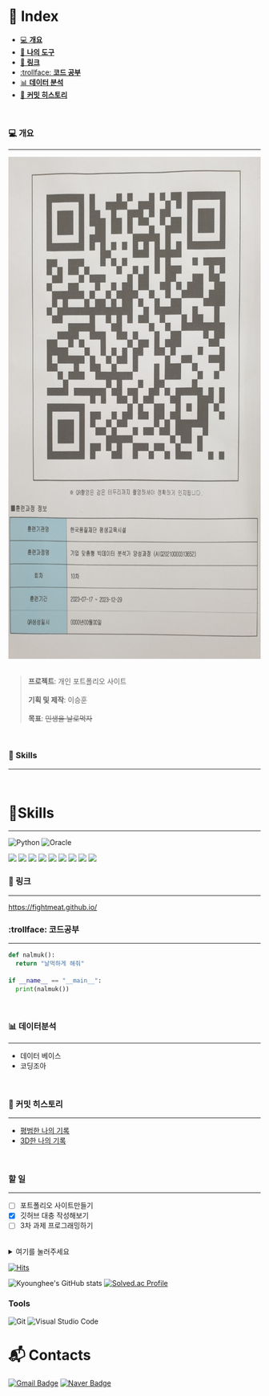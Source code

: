 # :page_facing_up: Index
- [:computer: **개요**](#computer-개요)
- [:gun: **나의 도구**](#gun-Skills)
- [:pizza: **링크**](#pizza-링크)
- [:trollface: **코드 공부**](#trollface-코드공부)
- [:bar_chart: **데이터 분석**](#bar_chart-데이터분석)
- [:calendar: **커밋 히스토리**](#calendar-커밋-히스토리)
<br>

### :computer: 개요
---
<img src="https://github.com/fightmeat/photos/blob/9ae2402263b51f7524273b4c4462cca006dc323b/qr.jpg" width="800" height="1000"/><br><br>

> **프로젝트**: 개인 포트폴리오 사이트<br><br>
> **기획 및 제작**: 이승훈<br><br>
> **목표**: ~~인생을 날로먹자~~<br>
<br>

### :gun: Skills
---

<br>

# 💪Skills

---
![Python](https://img.shields.io/badge/Python-3776AB.svg?&style=for-the-badge&logo=Python&logoColor=white)
![Oracle](https://img.shields.io/badge/Oracle-F80000.svg?&style=for-the-badge&logo=Oracle&logoColor=white)

<img src="https://img.shields.io/badge/Python-3776AB?style=flat-square&logo=Python&logoColor=white">
<img src="https://img.shields.io/badge/Git-F05032?style=flat-square&logo=Git&logoColor=white">
<img src="https://img.shields.io/badge/Github-181717?style=flat-square&logo=Github&logoColor=white">
<img src="https://img.shields.io/badge/Oracle-F80000?style=flat-square&logo=Oracle&logoColor=white">
<img src="https://img.shields.io/badge/R-276DC3?style=flat-square&logo=R&logoColor=white">
<img src="https://img.shields.io/badge/Flask-000000?style=flat-square&logo=Flask&logoColor=white">
<img src="https://img.shields.io/badge/Django-092E20?style=flat-square&logo=Django&logoColor=white">
<img src="https://img.shields.io/badge/Youtube-FF0000?style=flat-square&logo=Youtube&logoColor=white">
<img src="https://img.shields.io/badge/Twitch-9146FF?style=flat-square&logo=Twitch&logoColor=white">





### :pizza: 링크
---
https://fightmeat.github.io/
<br>

### :trollface: 코드공부
---
```python
def nalmuk():
  return "날먹하게 해줘"
    
if __name__ == "__main__":
  print(nalmuk())   
```
<br>

### :bar_chart: 데이터분석
---
- 데이터 베이스
- 코딩조아
<br>

### :calendar: 커밋 히스토리
---
- [평범한 나의 기록](https://github.com/fightmeat/TIL/commits/main "커밋현황")
- [3D한 나의 기록](https://www.mornhee.works/apps/github-town/fightmeat/2023 "커밋현황")
<br>

### 할 일
---
- [ ] 포트폴리오 사이트만들기
- [X] 깃허브 대충 작성해보기
- [ ] 3차 과제 프로그래밍하기      
<br>

<details>
<summary>여기를 눌러주세요</summary>
<div markdown="1">    
  
|**이런식**|으로|뭔가를|
|:---:|---:|---|
|만들수도|⭐⭐⭐⭐⭐|있다고|
|하는데|⭐⭐⭐⭐|저는|
|잘|⭐⭐⭐|모르겠어요|

</div>
</details>


[![Hits](https://hits.seeyoufarm.com/api/count/incr/badge.svg?url=https%3A%2F%2Fgithub.com%2Fgurujjang&count_bg=%233DA5C8&title_bg=%23113BD0&icon=&icon_color=%23E7E7E7&title=hits&edge_flat=false)](https://hits.seeyoufarm.com)

![Kyounghee's GitHub stats](https://github-readme-stats.vercel.app/api?username=gurujjang&show_icons=true&theme=radical)
[![Solved.ac Profile](http://mazassumnida.wtf/api/v2/generate_badge?boj=rlatngus1691)](https://solved.ac/rlatngus1691/)


### Tools
![Git](https://img.shields.io/badge/Git-F05032.svg?&style=for-the-badge&logo=Git&logoColor=white)
![Visual Studio Code](https://img.shields.io/badge/Visual%20Studio%20Code-007ACC.svg?&style=for-the-badge&logo=Visual%20Studio%20Code&logoColor=white)

# :mailbox_with_mail: Contacts
[![Gmail Badge](https://img.shields.io/badge/Gmail-d14836?style=flat-square&logo=Gmail&logoColor=white&link=mailto:gurujjang@gmail.com)](mailto:niling41@gmail.com)
[![Naver Badge](https://img.shields.io/badge/Naver-03C75A?style=flat-square&logo=Naver&logoColor=white&link=mailto:guru0615@naver.com)](mailto:lees4144@naver.com)
